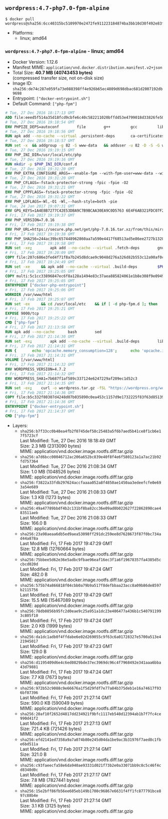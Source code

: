 ## `wordpress:4.7-php7.0-fpm-alpine`

```console
$ docker pull wordpress@sha256:6cc40315bc5109970e2472fe911223184874ba3bb10d30f492e83f471f23a667
```

-	Platforms:
	-	linux; amd64

### `wordpress:4.7-php7.0-fpm-alpine` - linux; amd64

-	Docker Version: 1.12.6
-	Manifest MIME: `application/vnd.docker.distribution.manifest.v2+json`
-	Total Size: **40.7 MB (40743453 bytes)**  
	(compressed transfer size, not on-disk size)
-	Image ID: `sha256:de74c287e059fa73e088398ff4e926b65ec4809d698dbac681d2007192db9698`
-	Entrypoint: `["docker-entrypoint.sh"]`
-	Default Command: `["php-fpm"]`

```dockerfile
# Tue, 27 Dec 2016 18:17:13 GMT
ADD file:eeed5f514a35d18fcd9cbfe6c40c582211020bffdd53e4799018d33826fe5067 in / 
# Tue, 27 Dec 2016 19:18:54 GMT
ENV PHPIZE_DEPS=autoconf 		file 		g++ 		gcc 		libc-dev 		make 		pkgconf 		re2c
# Tue, 27 Dec 2016 19:18:56 GMT
RUN apk add --no-cache --virtual .persistent-deps 		ca-certificates 		curl 		tar 		xz
# Tue, 27 Dec 2016 19:18:57 GMT
RUN set -x 	&& addgroup -g 82 -S www-data 	&& adduser -u 82 -D -S -G www-data www-data
# Tue, 27 Dec 2016 19:19:15 GMT
ENV PHP_INI_DIR=/usr/local/etc/php
# Tue, 27 Dec 2016 19:19:16 GMT
RUN mkdir -p $PHP_INI_DIR/conf.d
# Tue, 27 Dec 2016 19:31:20 GMT
ENV PHP_EXTRA_CONFIGURE_ARGS=--enable-fpm --with-fpm-user=www-data --with-fpm-group=www-data
# Tue, 27 Dec 2016 19:31:20 GMT
ENV PHP_CFLAGS=-fstack-protector-strong -fpic -fpie -O2
# Tue, 27 Dec 2016 19:31:21 GMT
ENV PHP_CPPFLAGS=-fstack-protector-strong -fpic -fpie -O2
# Tue, 27 Dec 2016 19:31:22 GMT
ENV PHP_LDFLAGS=-Wl,-O1 -Wl,--hash-style=both -pie
# Tue, 24 Jan 2017 19:07:31 GMT
ENV GPG_KEYS=1A4E8B7277C42E53DBA9C7B9BCAA30EA9C0D5763 6E4F6AB321FDC07F2C332E3AC2BF0BC433CFC8B3
# Fri, 17 Feb 2017 19:19:37 GMT
ENV PHP_VERSION=7.0.16
# Fri, 17 Feb 2017 19:19:38 GMT
ENV PHP_URL=https://secure.php.net/get/php-7.0.16.tar.xz/from/this/mirror PHP_ASC_URL=https://secure.php.net/get/php-7.0.16.tar.xz.asc/from/this/mirror
# Fri, 17 Feb 2017 19:19:38 GMT
ENV PHP_SHA256=244ac39bc657448962860aa7a590e4417f68513ad5e86ee2727b1328b0537309 PHP_MD5=6161aba9d24322d889da5d2ff944bddf
# Fri, 17 Feb 2017 19:19:58 GMT
RUN set -xe; 		apk add --no-cache --virtual .fetch-deps 		gnupg 		openssl 	; 		mkdir -p /usr/src; 	cd /usr/src; 		wget -O php.tar.xz "$PHP_URL"; 		if [ -n "$PHP_SHA256" ]; then 		echo "$PHP_SHA256 *php.tar.xz" | sha256sum -c -; 	fi; 	if [ -n "$PHP_MD5" ]; then 		echo "$PHP_MD5 *php.tar.xz" | md5sum -c -; 	fi; 		if [ -n "$PHP_ASC_URL" ]; then 		wget -O php.tar.xz.asc "$PHP_ASC_URL"; 		export GNUPGHOME="$(mktemp -d)"; 		for key in $GPG_KEYS; do 			gpg --keyserver ha.pool.sks-keyservers.net --recv-keys "$key"; 		done; 		gpg --batch --verify php.tar.xz.asc php.tar.xz; 		rm -r "$GNUPGHOME"; 	fi; 		apk del .fetch-deps
# Fri, 17 Feb 2017 19:20:09 GMT
COPY file:207c686e3fed4f71f8a7b245d8dcae9c9048d276a326d82b553c12a90af0c0ca in /usr/local/bin/ 
# Fri, 17 Feb 2017 19:24:49 GMT
RUN set -xe 	&& apk add --no-cache --virtual .build-deps 		$PHPIZE_DEPS 		curl-dev 		libedit-dev 		libxml2-dev 		openssl-dev 		sqlite-dev 		&& export CFLAGS="$PHP_CFLAGS" 		CPPFLAGS="$PHP_CPPFLAGS" 		LDFLAGS="$PHP_LDFLAGS" 	&& docker-php-source extract 	&& cd /usr/src/php 	&& ./configure 		--with-config-file-path="$PHP_INI_DIR" 		--with-config-file-scan-dir="$PHP_INI_DIR/conf.d" 				--disable-cgi 				--enable-ftp 		--enable-mbstring 		--enable-mysqlnd 				--with-curl 		--with-libedit 		--with-openssl 		--with-zlib 				$PHP_EXTRA_CONFIGURE_ARGS 	&& make -j "$(getconf _NPROCESSORS_ONLN)" 	&& make install 	&& { find /usr/local/bin /usr/local/sbin -type f -perm +0111 -exec strip --strip-all '{}' + || true; } 	&& make clean 	&& docker-php-source delete 		&& runDeps="$( 		scanelf --needed --nobanner --recursive /usr/local 			| awk '{ gsub(/,/, "\nso:", $2); print "so:" $2 }' 			| sort -u 			| xargs -r apk info --installed 			| sort -u 	)" 	&& apk add --no-cache --virtual .php-rundeps $runDeps 		&& apk del .build-deps
# Fri, 17 Feb 2017 19:25:05 GMT
COPY multi:5c1cc33896847ec6f8a128a1494e83c37aea885824061e1b8e308f9e09499956 in /usr/local/bin/ 
# Fri, 17 Feb 2017 19:25:05 GMT
ENTRYPOINT ["docker-php-entrypoint"]
# Fri, 17 Feb 2017 19:25:06 GMT
WORKDIR /var/www/html
# Fri, 17 Feb 2017 19:25:07 GMT
RUN set -ex 	&& cd /usr/local/etc 	&& if [ -d php-fpm.d ]; then 		sed 's!=NONE/!=!g' php-fpm.conf.default | tee php-fpm.conf > /dev/null; 		cp php-fpm.d/www.conf.default php-fpm.d/www.conf; 	else 		mkdir php-fpm.d; 		cp php-fpm.conf.default php-fpm.d/www.conf; 		{ 			echo '[global]'; 			echo 'include=etc/php-fpm.d/*.conf'; 		} | tee php-fpm.conf; 	fi 	&& { 		echo '[global]'; 		echo 'error_log = /proc/self/fd/2'; 		echo; 		echo '[www]'; 		echo '; if we send this to /proc/self/fd/1, it never appears'; 		echo 'access.log = /proc/self/fd/2'; 		echo; 		echo 'clear_env = no'; 		echo; 		echo '; Ensure worker stdout and stderr are sent to the main error log.'; 		echo 'catch_workers_output = yes'; 	} | tee php-fpm.d/docker.conf 	&& { 		echo '[global]'; 		echo 'daemonize = no'; 		echo; 		echo '[www]'; 		echo 'listen = [::]:9000'; 	} | tee php-fpm.d/zz-docker.conf
# Fri, 17 Feb 2017 19:25:21 GMT
EXPOSE 9000/tcp
# Fri, 17 Feb 2017 19:25:22 GMT
CMD ["php-fpm"]
# Fri, 17 Feb 2017 21:13:58 GMT
RUN apk add --no-cache 		bash 		sed
# Fri, 17 Feb 2017 21:14:30 GMT
RUN set -ex; 		apk add --no-cache --virtual .build-deps 		libjpeg-turbo-dev 		libpng-dev 	; 		docker-php-ext-configure gd --with-png-dir=/usr --with-jpeg-dir=/usr; 	docker-php-ext-install gd mysqli opcache; 		runDeps="$( 		scanelf --needed --nobanner --recursive 			/usr/local/lib/php/extensions 			| awk '{ gsub(/,/, "\nso:", $2); print "so:" $2 }' 			| sort -u 			| xargs -r apk info --installed 			| sort -u 	)"; 	apk add --virtual .wordpress-phpexts-rundeps $runDeps; 	apk del .build-deps
# Fri, 17 Feb 2017 21:14:31 GMT
RUN { 		echo 'opcache.memory_consumption=128'; 		echo 'opcache.interned_strings_buffer=8'; 		echo 'opcache.max_accelerated_files=4000'; 		echo 'opcache.revalidate_freq=2'; 		echo 'opcache.fast_shutdown=1'; 		echo 'opcache.enable_cli=1'; 	} > /usr/local/etc/php/conf.d/opcache-recommended.ini
# Fri, 17 Feb 2017 21:14:31 GMT
VOLUME [/var/www/html]
# Fri, 17 Feb 2017 21:14:32 GMT
ENV WORDPRESS_VERSION=4.7.2
# Fri, 17 Feb 2017 21:14:32 GMT
ENV WORDPRESS_SHA1=7b687f1af589c337124e6247229af209ec1d52c3
# Fri, 17 Feb 2017 21:14:35 GMT
RUN set -ex; 	curl -o wordpress.tar.gz -fSL "https://wordpress.org/wordpress-${WORDPRESS_VERSION}.tar.gz"; 	echo "$WORDPRESS_SHA1 *wordpress.tar.gz" | sha1sum -c -; 	tar -xzf wordpress.tar.gz -C /usr/src/; 	rm wordpress.tar.gz; 	chown -R www-data:www-data /usr/src/wordpress
# Fri, 17 Feb 2017 21:14:36 GMT
COPY file:b5c332f80307d4248d07b035890c0ea453c1157d9e1732225f83f63d851392b5 in /usr/local/bin/ 
# Fri, 17 Feb 2017 21:14:36 GMT
ENTRYPOINT ["docker-entrypoint.sh"]
# Fri, 17 Feb 2017 21:14:37 GMT
CMD ["php-fpm"]
```

-	Layers:
	-	`sha256:b7f33cc0b48ea4fb2f0745def58c25483a5f6b7aed5b41ce8f1cb6e17f5723cf`  
		Last Modified: Tue, 27 Dec 2016 18:18:49 GMT  
		Size: 2.3 MB (2313090 bytes)  
		MIME: application/vnd.docker.image.rootfs.diff.tar.gzip
	-	`sha256:a7d6bcc00046712ac206a652bc839e40f8f4e6f580123a1a7ac21b92fd757364`  
		Last Modified: Tue, 27 Dec 2016 21:08:34 GMT  
		Size: 1.0 MB (1048526 bytes)  
		MIME: application/vnd.docker.image.rootfs.diff.tar.gzip
	-	`sha256:f3822a33fdb297624accfaaaa052a8f4850ae1450aa3edeefcfe0e693a54e689`  
		Last Modified: Tue, 27 Dec 2016 21:08:33 GMT  
		Size: 1.3 KB (1273 bytes)  
		MIME: application/vnd.docker.image.rootfs.diff.tar.gzip
	-	`sha256:49a47789bbdf4b2c131bf8ba82cc36e09ad0b022627f22862898cae483511aeb`  
		Last Modified: Tue, 27 Dec 2016 21:08:33 GMT  
		Size: 166.0 B  
		MIME: application/vnd.docker.image.rootfs.diff.tar.gzip
	-	`sha256:23a98aeaa6db5ed9aea53098ff291dc259ee8d7628673f87f0bc734ad44a878a`  
		Last Modified: Fri, 17 Feb 2017 19:47:29 GMT  
		Size: 12.8 MB (12760664 bytes)  
		MIME: application/vnd.docker.image.rootfs.diff.tar.gzip
	-	`sha256:75bbee5d62e36e5adbc9fbae96eaf16ec3f1a6f19678357fa4385d5ccbcd020d`  
		Last Modified: Fri, 17 Feb 2017 19:47:24 GMT  
		Size: 482.0 B  
		MIME: application/vnd.docker.image.rootfs.diff.tar.gzip
	-	`sha256:575b74a866818f04cbb0a79b9a517f8defbbaa23acc8a09b86de8597b2115756`  
		Last Modified: Fri, 17 Feb 2017 19:47:29 GMT  
		Size: 15.5 MB (15467089 bytes)  
		MIME: application/vnd.docker.image.rootfs.diff.tar.gzip
	-	`sha256:78db0856b95fc2d0eae9c25a951a1dc23e406477a436b1c5407911993c805f10`  
		Last Modified: Fri, 17 Feb 2017 19:47:24 GMT  
		Size: 2.0 KB (1999 bytes)  
		MIME: application/vnd.docker.image.rootfs.diff.tar.gzip
	-	`sha256:da1dc1adb0f4ffdabe6e02d269055c9f63c6a01728327e5700a513e421945017`  
		Last Modified: Fri, 17 Feb 2017 19:47:23 GMT  
		Size: 129.0 B  
		MIME: application/vnd.docker.image.rootfs.diff.tar.gzip
	-	`sha256:d1195409d6e4c6ed0829bde37ec3969dc96c4f7968492e341aaa6bba43d79881`  
		Last Modified: Fri, 17 Feb 2017 19:47:24 GMT  
		Size: 7.7 KB (7673 bytes)  
		MIME: application/vnd.docker.image.rootfs.diff.tar.gzip
	-	`sha256:972b52c9088c9e66676a1f5d29fdf7e77a84b375deb1e16a74617f936bf07396`  
		Last Modified: Fri, 17 Feb 2017 21:27:14 GMT  
		Size: 590.0 KB (590049 bytes)  
		MIME: application/vnd.docker.image.rootfs.diff.tar.gzip
	-	`sha256:20af10f2652d4817dd234921f9bfc1117eb540d12394ab1b7f7fc4ce990d41f2`  
		Last Modified: Fri, 17 Feb 2017 21:27:13 GMT  
		Size: 721.4 KB (721426 bytes)  
		MIME: application/vnd.docker.image.rootfs.diff.tar.gzip
	-	`sha256:efd2141ed7358a9a7a074b80e245d04da1be9ac3b31976f7aed8c1fbe6bd511a`  
		Last Modified: Fri, 17 Feb 2017 21:27:14 GMT  
		Size: 321.0 B  
		MIME: application/vnd.docker.image.rootfs.diff.tar.gzip
	-	`sha256:c93faeecfa58e6da940ae93331d021f73b2e0a33071bb9c8c5c46f4cd8340d0c`  
		Last Modified: Fri, 17 Feb 2017 21:27:17 GMT  
		Size: 7.8 MB (7827441 bytes)  
		MIME: application/vnd.docker.image.rootfs.diff.tar.gzip
	-	`sha256:15e2bff86fb56ee605eb149b1700c96867e6631f4ff1fc877791bce897c88b4e`  
		Last Modified: Fri, 17 Feb 2017 21:27:14 GMT  
		Size: 3.1 KB (3125 bytes)  
		MIME: application/vnd.docker.image.rootfs.diff.tar.gzip
